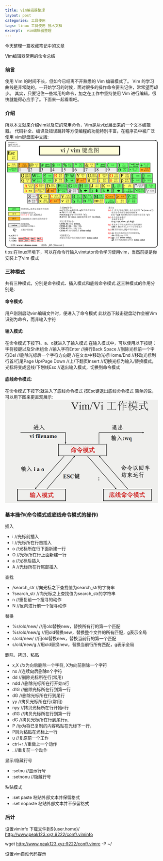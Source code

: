 ```yaml
---
title: vim编辑器整理
layout: post
categories: 工具使用
tags: linux 工具使用 技术文档
excerpt:  vim编辑器整理
---
```


今天整理一篇收藏笔记中的文章

Vim编辑器常用的命令总结

### 前言 
使用 Vim 的时间不长，但如今已经离不开熟悉的 Vim 编辑模式了。 Vim 的学习曲线是非常陡的，一开始学习的时候，面对很多的操作命令要去记住，常常望而却步。
其实，只要记住一些常用的命令，加之在工作中坚持使用 Vim 进行编辑，很快就能得心应手了。下面来一起看看吧。

### 介绍
所以本文就来介绍vim以及它的常用命令，Vim是从vi发展出来的一个文本编辑器。
代码补全、编译及错误跳转等方便编程的功能特别丰富，在程序员中被广泛使用
vim键盘图中文版:
![VIM键盘图](/assets/imgs/vim_keyboard.gif)
tips:在linux环境下，可以在命令行输入vimtutor命令学习使用vim，当然前提是你安装上了vim
模式

### 三种模式
共有三种模式，分别是命令模式、插入模式和底线命令模式.这三种模式的作用分别是:
#### 命令模式:
用户刚刚启动vim编辑文件时，便进入了命令模式
此状态下敲击键盘动作会被Vim识别为命令，而非输入字符
#### 输入模式:
在命令模式下按下i、a、o就进入了输入模式
在输入模式中，可以使用以下按键：
字符按键以及Shift组合 //输入字符Enter //换行Back Space //删除光标前一个字符Del //删除光标后一个字符方向键 //在文本中移动光标Home/End //移动光标到行首/行尾Page Up/Page Down //上/下翻页Insert //切换光标为输入/替换模式，光标将变成竖线/下划线Esc //退出输入模式，切换到命令模式
#### 底线命令模式:
在命令模式下按下:就进入了底线命令模式
按Esc键退出底线命令模式
简单的说，可以用下图来更直观展示:
![VIM工作模式](/assets/imgs/vim_mode.png)

### 基本操作(命令模式或底线命令模式的操作)
插入
- i //光标前插入
- I //光标所在行首插入
- o //光标所在行下面新建一行
- O //光标所在行上面新建一行
- a //光标后插入
- A //光标所在行尾部插入

查找
- /search_str //向光标之下查找值为search_str的字符串
- ?search_str //向光标之上查找值为search_str的字符串
- n //重复前一个搜寻的动作
- N //反向进行前一个搜寻动作

替换
- %s/old/new/ //用old替换new，替换所有行的第一个匹配
- %s/old/new/g //用old替换new，替换整个文件的所有匹配，g表示全局
- s/old/new/ //用old替换new，替换当前行的第一个匹配
- s/old/new/g //用old替换new，替换当前行所有匹配，g表示全局

删除、拷贝、粘贴
- x,X //x为向后删除一个字符, X为向前删除一个字符
- nx //连续向后删除n个字符
- dd //删除光标所在行(常用)
- ndd //删除光标所在行开始n行
- d1G //删除光标所在行到第一行
- dG //删除光标所在行到尾行
- yy //拷贝光标所在行(常用)
- nyy //拷贝光标所在行开始n行
- d1G //拷贝光标所在行到第一行
- dG //拷贝光标所在行到尾行p,
- P //p为将已复制的内容粘贴在光标下一行，
- P则为粘贴在光标上一行
- u //复原前一个工作
- ctrl+r //重做上一个动作
- . //重复前一个动作

显示/隐藏行号
- :setnu //显示行号
- :setnonu //隐藏行号

粘贴模式
- :set paste 粘贴外部文本并保留格式
- :set nopaste 粘贴外部文本并不保留格式

### 后计
设置viminfo
下载文件到${user.home}/ http://www.peak123.xyz:9222/conf/.viminfo

wget http://www.peak123.xyz:9222/conf/.vimrc -P ~/

设置vim自动代码提示




